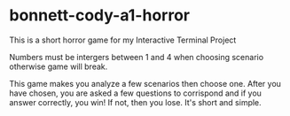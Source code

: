 # bonnett-cody-a1-horror
This is a short horror game for my Interactive Terminal Project

Numbers must be intergers between 1 and 4 when choosing scenario otherwise game will break.

This game makes you analyze a few scenarios then choose one. After you have chosen, you are asked a few questions to corrispond and if you answer correctly, you win!
If not, then you lose. It's short and simple.
